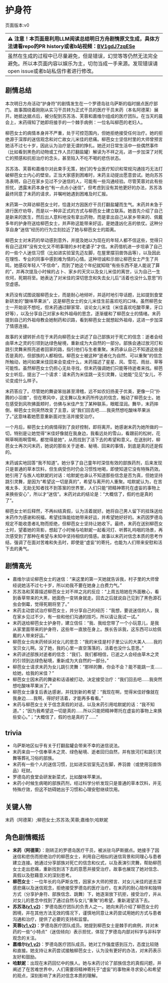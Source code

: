 # 护身符
页面版本:v0
 

| :warning: 注意！本页面是利用LLM阅读总结明日方舟剧情原文生成，具体方法请看repo的PR history或者b站视频：[BV1gdJ7zqESe](https://www.bilibili.com/video/BV1gdJ7zqESe/)         |
|:----------------------------|
| 虽然在生成的过程中已尽量避免，但是错误，幻觉等等仍然无法完全避免。所以本页面内容以娱乐为主，切勿当成一手来源。发现错误请open issue或者b站私信作者进行修改。|



## 剧情总结
本次明日方舟活动“护身符”的剧情发生在一个罗德岛驻乌萨斯的临时据点医疗部门。故事围绕着刚刚从实习干员转为正式干员的医疗干员末药（本名阿德莱）展开。她抵达据点后，被分配到苏苏洛、芙蓉和嘉维尔组成的医疗团队。在当天的晨会上，末药得知了她即将接手的一个棘手病例：一位名叫柳芭的老妇人。

柳芭女士的病情本身并不严重，处于可控范围内，但她拒绝接受任何治疗。她的拒绝源于深厚的迷信观念和对亡故女儿米佳的悲痛。柳芭女士坚信村里的大师曾预言她活不过七十岁，因此认为治疗是无谓的挣扎。她还对日常生活中一些偶然事件（比如看到黑色的动物或工作人员打翻盐罐）解读为不祥之兆，进一步加深了对死亡的预感和抗拒治疗的念头，甚至陷入不吃不喝的悲伤状态。

苏苏洛、芙蓉和嘉维尔对此束手无策，她们的专业医疗知识和常规沟通技巧无法打破柳芭女士内心的壁垒。正当大家感到困难时，末药主动提出愿意尝试。她向苏苏洛表明，自己在家乡见过不少迷信的人，可能有一些沟通经验。尽管芙蓉对此有些担忧，透露末药本身也“有一点点小迷信”，但考虑到没有其他更好的办法，苏苏洛最终同意了末药的请求，并嘱咐她遇到困难及时汇报。

末药第一次拜访柳芭女士时，恰逢对方因医疗干员打翻盐罐而生气。末药并未急于进行医疗劝导，而是以一种非正式的方式与柳芭女士建立联系。她首先介绍了自己是新来的医生，然后出人意料地没有拿出药物，而是拿出自己从家乡带来的、佩戴多年的护身符送给柳芭女士，并声称这能带来好运，是她逢凶化吉的依仗。这种分享自身“迷信”经历的行为立刻拉近了她与柳芭女士的距离。

柳芭女士对末药的举动感到意外，并提及她以为现在的年轻人都不信这些，觉得只有自己这样“没有文化又不明事理的乡村老婆子”才信。末药借机进一步坦承了自己的一些个人迷信习惯（比如进实验室先迈左脚，在屋里摆羽兽饰品等），以及因此在理性、专业的同事中感到难为情的心情。这种坦诚和示弱让柳芭女士产生了共鸣，她感叹年轻人“不信命”，而到了她这个年纪就知晓“有些东西不是人能说了算的”，并再次提及小时候的占卜、家乡的天灾以及女儿米佳的离世，认为自己一生坎坷，死期将至。她表达了对米佳的深切思念和失去女儿后“活着也没什么意思”的空虚感。

末药没有试图说服柳芭女士，而是耐心地倾听，并适时地引导话题，比如提到食堂新研发的“酸味苹果派”，这是柳芭女士的女儿米佳生前喜欢吃的口味。虽然柳芭女士一开始说不想吃，但末药通过聊家常、谈论女儿米佳（米佳喜欢吃酸苹果，牙口好等），以及分享自己对家乡和外祖母的思念，逐渐缓和了柳芭女士的情绪。末药提到自己的外祖母教会她制药和识路，看到柳芭女士就想起外祖母，这进一步加深了情感连接。

故事的关键转折点在于末药向柳芭女士讲述了自己部族对于死亡的信念：逝者会经由草木之灵的引领到达绿色秘境，重新成为大自然的一部分。部族会通过放河灯和跳引灵舞来照亮逝者回家的路，指引他们与生者重聚。末药承认自己不知道这些是否是真的，但部族的人都相信。柳芭女士被这种“逝者化为自然、可以重聚”的信念所触动，她问如果米佳回来会变成什么，末药描述了星星、风、雪花、雨丝、草等可能性。虽然柳芭女士仍担心无处寻找，但末药强调她们只能等待逝者来找。柳芭女士听后，提出了一个请求：请末药为米佳跳一支引灵舞，让她能“见见”女儿，不论变成什么样子。

末药答应了。尽管她的舞姿笨拙甚至滑稽，远不如农妇扬麦子优美，更像一只“扑腾的小羽兽”，但在寒风中，这支舞以及末药所传达的信念，触动了柳芭女士。她在感受到风吹拂面颊时，仿佛与米佳产生了某种联系，眼眶湿润。舞毕，末药摔倒，柳芭女士则突然改变了主意，说“我们回去吧......我突然想吃酸味苹果派了。”这意味着她愿意重新面对生活并接受治疗。

一个月后，柳芭女士的病情得到了良好控制，即将离开。她感谢末药为她所做的一切，特别是让她觉得“米佳好像就在我身边，我看远处的雪山，看跟前的松树，花啊草啊雨啊雪啊，都觉得是她”，从而找到了活下去的希望和意义。在送别时，柳芭女士再次问末药，她说的那些关于逝者、秘境、回来的事情，到底是真的还是假的。

末药诚实地回答“我不知道”。她分享了自己童年时深信有效的部族药剂，后来发现只是普通的草本饮料，但生病受伤时仍会习惯性地喝，即使知道它没有特殊药效。她引用了与族人哈默妮的对话：哈默妮也承认不知道那些信念是否为真，但她坚持跳引灵舞，是因为“希望这一切是真的”，希望与离开的人重聚。哈默妮认为，在苦难太多、无助无知者找不到答案的世界里，人们只能“把精神寄托在虚妄的事物上来换些安心”，所以才“迷信”。末药对此的结论是：“大概信了，假的也是真的了”。

柳芭女士听后释然，不再纠结真假，认为活着就好。她将自己男人留下的挂珠送给末药作为感谢和祝福，希望挂珠能给她带来好运，并希望她好好的。末药因罗德岛规定不能收患者礼物而拒绝，但柳芭女士坚持让她收下。最终，末药在送别柳芭女士时，望着她的背影，想起了小时候与哈默妮一起看河灯、听葬礼呜咽的场景，再次感受到了那种在希望与未知中坚持相信的情感。故事以末药对信念本质的思考作结，强调了在面对苦难和失去时，即使是“虚妄”的寄托，也能为人们带来安慰和活下去的勇气。
## 剧情高光
- 嘉维尔谈论柳芭女士的迷信：“来这里的第一天她就告诉我，村子里的大师曾经说她活不过七十岁，所以劝我不要在她身上白费力气。”
- 苏苏洛和芙蓉描述柳芭女士对不祥之兆的反应：“上周五陪她在外面散心，看到香草带来的大黑，她面色一变转身就走。回去之后就说自己见到了黑色源石虫会倒霉，觉得死期将至了。”
- 末药主动尝试治疗柳芭女士，并分享自己的经历：“我想，要说迷信的人，我在家乡见过不少，有一些和他们沟通的技巧，所以请让我试一试。”
- 末药送给柳芭女士护身符，建立信任：“我、我给您带了一个小玩意儿，是我从家里面带来的护身符，这些年一直放在身上。族长告诉我，这东西可以给佩戴的人带来好运。”
- 柳芭女士向末药倾诉对女儿的思念：“我的米佳是村子里公认的大美人......我的宝贝女儿啊。没了她，我的心里一直空落落的，活着也没什么意思。”
- 末药讲述部族对逝者的信念：“我们、我们都相信，已逝之人会经由草木之灵的引领到达绿色秘境，重新成为大自然的一部分。”
- 柳芭女士请求末药为女儿跳引灵舞：“那样的舞，你会不会？能不能跳一支......给她，给我的米佳？”
- 柳芭女士因末药的舞姿和话语被打动，决定接受治疗：“我们回去吧......我突然想吃酸味苹果派了。”
- 柳芭女士康复后表达感谢，并找到新的希望：“我现在啊，觉得米佳好像就在我身边......我啊，得好好活着，才能再多看看。”
- 末药与柳芭女士关于信念真假的对话，以及末药引用哈默妮的话：“我不知道。”；“因为我希望这一切是真的......所以只能把精神寄托在虚妄的事物上来换些安心。”；“大概信了，假的也是真的了......”
## trivia
- 乌萨斯地区似乎有关于打翻盐罐会带来不幸的迷信说法。
- 末药来自一个信奉草木之灵、绿色秘境、逝者回归自然，并有放河灯和跳引灵舞等葬礼习俗的部族。
- 末药有一些个人的迷信习惯，比如进实验室先迈左脚，养羽兽（或使用羽兽饰品）旺财。
- 罗德岛的食堂会研发新菜式，比如酸味苹果派。
- 末药小时候生病喝的部族药剂，经过科学分析发现只是普通的草本饮料，并无特殊疗效，但这不妨碍她出于习惯和心理安慰继续饮用。
## 关键人物
末药（阿德莱）;柳芭女士;苏苏洛;芙蓉;嘉维尔;哈默妮
## 角色剧情概括
-   **末药（阿德莱）**：刚转正的罗德岛医疗干员，被派驻乌萨斯据点。她接手了因迷信和悲伤而拒绝治疗的柳芭女士，利用自己相似的迷信背景和同理心与患者建立连接。她通过分享部族对死亡的信念和仪式，以及表演引灵舞，帮助柳芭女士走出悲痛，重新找到活下去的意愿并接受治疗。故事也展现了她对信念、真假以及慰藉意义的深刻思考。
-   **柳芭女士**：一位年长的乌萨斯女性，因家乡大师的预言、对女儿米佳的逝去深感悲痛以及迷信观念，拒绝接受罗德岛的医疗治疗。在末药的耐心陪伴和独特方式（分享护身符、部族信念、跳舞）下，她逐渐放下抗拒，接受治疗，并从对女儿的思念中找到了通过自然与女儿“重聚”的希望，重新渴望活下去。
-   **苏苏洛([v1](../chars/char_298_susuro.md),[v2](../char_v3/char_298_susuro.md))**：罗德岛医疗团队的负责人之一。她向末药介绍了柳芭女士的困境，并在其他方法无效的情况下，谨慎地同意让末药尝试用她的方式与患者沟通和治疗，提供了必要的支持和监督。
-   **芙蓉([v1](../chars/char_120_hibisc.md),[v2](../char_v3/char_120_hibisc.md))**：罗德岛医疗团队成员。她提到柳芭女士是棘手的病例，并对末药的一些“小特点”（迷信倾向）表示担忧，体现了罗德岛内部对科学与非科学观念的关注。
-   **嘉维尔([v1](../chars/char_187_ccheal.md),[v2](../char_v3/char_187_ccheal.md))**：罗德岛医疗团队成员。她对工作强度感到压力，态度比较随和直接。她支持让末药尝试接触柳芭女士，认为没有更好的办法，对末药表示友好和鼓励。
-   **哈默妮**：出现在末药回忆中的族人。她与末药讨论了部族信念的真假问题，并阐述了在苦难世界中，人们需要将精神寄托于“虚妄”的事物来寻求安心和希望的观点，深刻影响了末药对信念本质的理解。